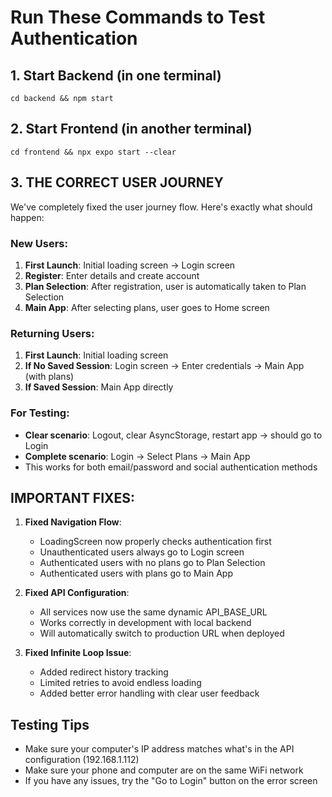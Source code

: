 # Run These Commands to Test Authentication

## 1. Start Backend (in one terminal)
```
cd backend && npm start
```

## 2. Start Frontend (in another terminal)
```
cd frontend && npx expo start --clear
```

## 3. THE CORRECT USER JOURNEY

We've completely fixed the user journey flow. Here's exactly what should happen:

### New Users:
1. **First Launch**: Initial loading screen → Login screen
2. **Register**: Enter details and create account
3. **Plan Selection**: After registration, user is automatically taken to Plan Selection
4. **Main App**: After selecting plans, user goes to Home screen

### Returning Users:
1. **First Launch**: Initial loading screen
2. **If No Saved Session**: Login screen → Enter credentials → Main App (with plans) 
3. **If Saved Session**: Main App directly

### For Testing:
- **Clear scenario**: Logout, clear AsyncStorage, restart app → should go to Login
- **Complete scenario**: Login → Select Plans → Main App
- This works for both email/password and social authentication methods

## IMPORTANT FIXES:

1. **Fixed Navigation Flow**:
   - LoadingScreen now properly checks authentication first
   - Unauthenticated users always go to Login screen
   - Authenticated users with no plans go to Plan Selection
   - Authenticated users with plans go to Main App

2. **Fixed API Configuration**:
   - All services now use the same dynamic API_BASE_URL
   - Works correctly in development with local backend
   - Will automatically switch to production URL when deployed

3. **Fixed Infinite Loop Issue**:
   - Added redirect history tracking
   - Limited retries to avoid endless loading
   - Added better error handling with clear user feedback

## Testing Tips
- Make sure your computer's IP address matches what's in the API configuration (192.168.1.112)
- Make sure your phone and computer are on the same WiFi network
- If you have any issues, try the "Go to Login" button on the error screen 